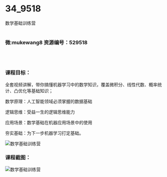 # 34_9518
数学基础训练营
<br/></br>
<h3>微:mukewang8 资源编号：529518</h3>
<br/></br>
<h3>课程目标：</h3>
<p>全套视频讲解，带你搞懂机器学习中的数学知识，覆盖微积分、线性代数、概率统计、凸优化等基础知识；</p>
<p>数学原理：人工智能领域必须掌握的数据基础</p>
<p>逻辑思维：受益一生的逻辑思维能力</p>
<p>应用场景：<a title="查看与 数学基础 相关的文章" target="_blank">数学基础</a>在机器应用场景中的使用</p>
<p>夯实基础：为下一步机器学习打定基础。</p>
<p><img src="https://www.ko996.com/wp-content/uploads/img/2019/12/1-18-300x158.png" alt="数学基础训练营"></p>
<h3>课程截图：</h3>
<p><img src="https://www.ko996.com/wp-content/uploads/img/2019/12/11-7.png" alt="数学基础训练营"></p>
<p>&nbsp;</p>
